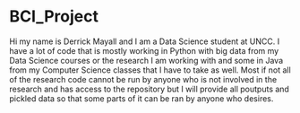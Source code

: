 # BCI_Project
Hi my name is Derrick Mayall and I am a Data Science student at UNCC. I have a lot of code that is mostly working in Python with big data from my Data Science courses or the research I am working with and some in Java from my Computer Science classes that I have to take as well. Most if not all of the research code cannot be run by anyone who is not involved in the research and has access to the repository but I will provide all poutputs and pickled data so that some parts of it can be ran by anyone who desires. 
